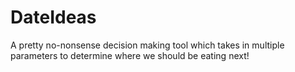 # DateIdeas

A pretty no-nonsense decision making tool which takes in multiple parameters to determine where we should be eating next!
